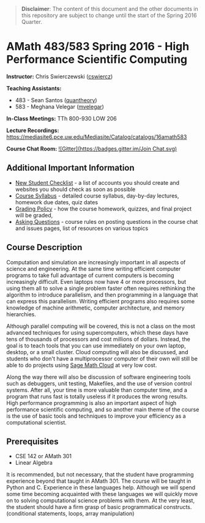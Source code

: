 > **Disclaimer**: The content of this document and the other documents in this repository are subject to change until the start of the Spring 2016 Quarter.

# AMath 483/583 Spring 2016 - High Performance Scientific Computing

**Instructor:** Chris Swierczewski ([cswiercz](https://github.com/cswiercz))

**Teaching Assistants:**
* 483 - Sean Santos ([quantheory](https://github.com/quantheory))
* 583 - Meghana Velegar ([mvelegar](https://github.com/mvelegar))

**In-Class Meetings:** TTh 800-930 LOW 206

**Lecture Recordings:** https://mediasite6.pce.uw.edu/Mediasite/Catalog/catalogs/16amath583

**Course Chat Room:**
[![Gitter](https://badges.gitter.im/Join Chat.svg)](https://gitter.im/uwhpsc-2016?utm_source=share-link&utm_medium=link&utm_campaign=share-link)

## Additional Important Information

* [New Student Checklist](https://github.com/uwhpsc-2016/syllabus/blob/master/NewStudentChecklist.md) - a list of accounts you should create and websites you should check as soon as possible
* [Course Syllabus](https://github.com/uwhpsc-2016/syllabus/blob/master/Syllabus.md) - detailed course syllabus, day-by-day lectures, homework due dates, quiz dates
* [Grading Policy](https://github.com/uwhpsc-2016/syllabus/blob/master/Grading.md) - how the course homework, quizzes, and final project will be graded,
* [Asking Questions](https://github.com/uwhpsc-2016/syllabus/blob/master/AskingQuestions.md) - course rules on posting questions in the course chat and issues pages, list of resources on various topics

## Course Description

Computation and simulation are increasingly important in all aspects of science and engineering. At the same time writing efficient computer programs to take full advantage of current computers is becoming increasingly difficult. Even laptops now have 4 or more processors, but using them all to solve a single problem faster often requires rethinking the algorithm to introduce parallelism, and then programming in a language that can express this parallelism. Writing efficient programs also requires some knowledge of machine arithmetic, computer architecture, and memory hierarchies.

Although parallel computing will be covered, this is not a class on the most advanced techniques for using supercomputers, which these days have tens of thousands of processors and cost millions of dollars. Instead, the goal is to teach tools that you can use immediately on your own laptop, desktop, or a small cluster. Cloud computing will also be discussed, and students who don't have a multiprocessor computer of their own will still be able to do projects using [Sage Math Cloud](http://www.sagemath.com) at very low cost.

Along the way there will also be discussion of software engineering tools such as debuggers, unit testing, Makefiles, and the use of version control systems. After all, your time is more valuable than computer time, and a program that runs fast is totally useless if it produces the wrong results. High performance programming is also an important aspect of high performance scientific computing, and so another main theme of the course is the use of basic tools and techniques to improve your efficiency as a computational scientist.

## Prerequisites

* CSE 142 or AMath 301
* Linear Algebra

It is recommended, but not necessary, that the student have programming experience beyond that taught in AMath 301. The course will be taught in Python and C. Experience in these languages help. Although we will spend some time becoming acquainted with these languages we will quickly move on to solving computational science problems with them. At the very least, the student should have a firm grasp of basic programmatical constructs. (conditional statements, loops, array manipulation)
